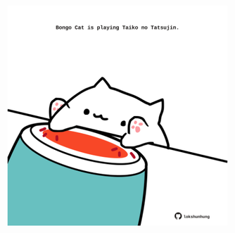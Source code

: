 <!-- built at 06/07/2021, 19:01:23 UTC -->
<p align="center">
  <img width="500" height="500" src="./ReadmeImage.svg">
</p>
